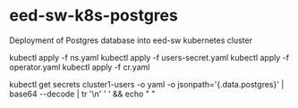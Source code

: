 # eed-sw-k8s-postgres
Deployment of Postgres database into eed-sw kubernetes cluster


kubectl apply -f ns.yaml
kubectl apply -f users-secret.yaml
kubectl apply -f operator.yaml
kubectl apply -f cr.yaml

kubectl get secrets cluster1-users -o yaml -o jsonpath='{.data.postgres}' | base64 --decode | tr '\n' ' ' && echo " "